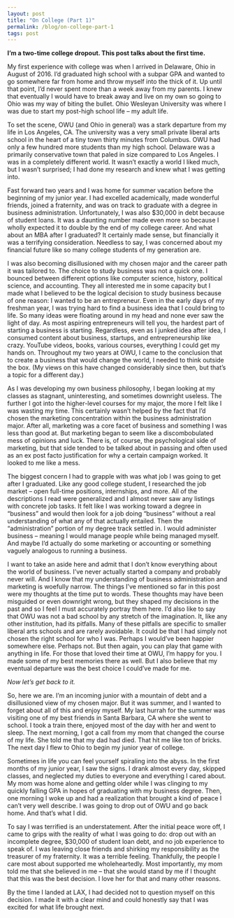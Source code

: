 ```yaml
---
layout: post
title: "On College (Part 1)"
permalink: /blog/on-college-part-1
tags: post
---
```


**I’m a two-time college dropout. This post talks about the first time.**

My first experience with college was when I arrived in Delaware, Ohio in August of 2016. I’d graduated high school with a subpar GPA and wanted to go somewhere far from home and throw myself into the thick of it. Up until that point, I’d never spent more than a week away from my parents. I knew that eventually I would have to break away and live on my own so going to Ohio was my way of biting the bullet. Ohio Wesleyan University was where I was due to start my post-high school life – my adult life.

To set the scene, OWU (and Ohio in general) was a stark departure from my life in Los Angeles, CA. The university was a very small private liberal arts school in the heart of a tiny town thirty minutes from Columbus. OWU had only a few hundred more students than my high school. Delaware was a primarily conservative town that paled in size compared to Los Angeles. I was in a completely different world. It wasn’t exactly a world I liked much, but I wasn’t surprised; I had done my research and knew what I was getting into.

Fast forward two years and I was home for summer vacation before the beginning of my junior year. I had excelled academically, made wonderful friends, joined a fraternity, and was on track to graduate with a degree in business administration. Unfortunately, I was also $30,000 in debt because of student loans. It was a daunting number made even more so because I wholly expected it to double by the end of my college career. And what about an MBA after I graduated? It certainly made sense, but financially it was a terrifying consideration. Needless to say, I was concerned about my financial future like so many college students of my generation are.

I was also becoming disillusioned with my chosen major and the career path it was tailored to. The choice to study business was not a quick one. I bounced between different options like computer science, history, political science, and accounting. They all interested me in some capacity but I made what I believed to be the logical decision to study business because of one reason: I wanted to be an entrepreneur. Even in the early days of my freshman year, I was trying hard to find a business idea that I could bring to life. So many ideas were floating around in my head and none ever saw the light of day. As most aspiring entrepreneurs will tell you, the hardest part of starting a business is starting. Regardless, even as I junked idea after idea, I consumed content about business, startups, and entrepreneurship like crazy. YouTube videos, books, various courses, everything I could get my hands on. Throughout my two years at OWU, I came to the conclusion that to create a business that would change the world, I needed to think outside the box. (My views on this have changed considerably since then, but that’s a topic for a different day.)

As I was developing my own business philosophy, I began looking at my classes as stagnant, uninteresting, and sometimes downright useless. The further I got into the higher-level courses for my major, the more I felt like I was wasting my time. This certainly wasn’t helped by the fact that I’d chosen the marketing concentration within the business administration major. After all, marketing was a core facet of business and something I was less than good at. But marketing began to seem like a discombobulated mess of opinions and luck. There is, of course, the psychological side of marketing, but that side tended to be talked about in passing and often used as an ex post facto justification for why a certain campaign worked. It looked to me like a mess.

The biggest concern I had to grapple with was what job I was going to get after I graduated. Like any good college student, I researched the job market – open full-time positions, internships, and more. All of the descriptions I read were generalized and I almost never saw any listings with concrete job tasks. It felt like I was working toward a degree in “business” and would then look for a job doing “business” without a real understanding of what any of that actually entailed. Then the “administration” portion of my degree track settled in. I would administer business – meaning I would manage people while being managed myself. And maybe I’d actually do some marketing or accounting or something vaguely analogous to running a business.

I want to take an aside here and admit that I don’t know everything about the world of business. I’ve never actually started a company and probably never will. And I know that my understanding of business administration and marketing is woefully narrow. The things I’ve mentioned so far in this post were my thoughts at the time put to words. These thoughts may have been misguided or even downright wrong, but they shaped my decisions in the past and so I feel I must accurately portray them here. I’d also like to say that OWU was not a bad school by any stretch of the imagination. It, like any other institution, had its pitfalls. Many of these pitfalls are specific to smaller liberal arts schools and are rarely avoidable. It could be that I had simply not chosen the right school for who I was. Perhaps I would’ve been happier somewhere else. Perhaps not. But then again, you can play that game with anything in life. For those that loved their time at OWU, I’m happy for you. I made some of my best memories there as well. But I also believe that my eventual departure was the best choice I could’ve made for me.

_Now let’s get back to it._

So, here we are. I’m an incoming junior with a mountain of debt and a disillusioned view of my chosen major. But it was summer, and I wanted to forget about all of this and enjoy myself. My last hurrah for the summer was visiting one of my best friends in Santa Barbara, CA where she went to school. I took a train there, enjoyed most of the day with her and went to sleep. The next morning, I got a call from my mom that changed the course of my life. She told me that my dad had died. That hit me like ton of bricks. The next day I flew to Ohio to begin my junior year of college.

Sometimes in life you can feel yourself spiraling into the abyss. In the first months of my junior year, I saw the signs. I drank almost every day, skipped classes, and neglected my duties to everyone and everything I cared about. My mom was home alone and getting older while I was clinging to my quickly falling GPA in hopes of graduating with my business degree. Then, one morning I woke up and had a realization that brought a kind of peace I can’t very well describe. I was going to drop out of OWU and go back home. And that’s what I did.

To say I was terrified is an understatement. After the initial peace wore off, I came to grips with the reality of what I was going to do: drop out with an incomplete degree, $30,000 of student loan debt, and no job experience to speak of. I was leaving close friends and shirking my responsibility as the treasurer of my fraternity. It was a terrible feeling. Thankfully, the people I care most about supported me wholeheartedly. Most importantly, my mom told me that she believed in me – that she would stand by me if I thought that this was the best decision. I love her for that and many other reasons.

By the time I landed at LAX, I had decided not to question myself on this decision. I made it with a clear mind and could honestly say that I was excited for what life brought next.
